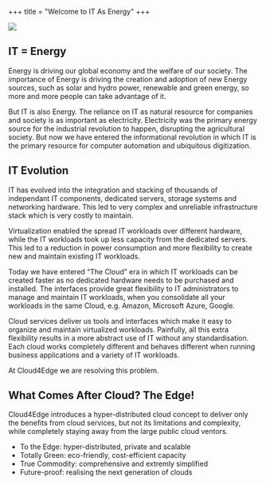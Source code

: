 +++
title = "Welcome to IT As Energy"
+++

<img class="gener8Logo" src="/images/gener8-logo.png">

## IT = Energy
Energy is driving our global economy and the welfare of our society. The importance of Energy is driving the creation and adoption of new Energy sources, such as solar and hydro power, renewable and green energy, so more and more people can take advantage of it.

But IT is also Energy. 
The reliance on IT as natural resource for companies and society is as important as electricity. Electricity was the primary energy source for the industrial revolution to happen, disrupting the agricultural society. But now we have entered the informational revolution in which IT is the primary resource for computer automation and ubiquitous digitization.

## IT Evolution
IT has evolved into the integration and stacking of thousands of independant IT components,  dedicated servers, storage systems and networking hardware. This led to very complex and unreliable infrastructure stack which is very costly to maintain.

Virtualization enabled the spread IT workloads over different hardware, while the IT workloads took up less capacity from the dedicated servers. This led to a reduction in power consumption and more flexibility to create new and maintain existing IT workloads.

Today we have entered “The Cloud” era in which IT workloads can be created faster as no dedicated hardware needs to be purchased and installed. The interfaces provide great flexibility to IT administrators to manage and maintain IT workloads, when you consolidate all your workloads in the same Cloud, e.g. Amazon, Microsoft Azure, Google.

Cloud services deliver us tools and interfaces which make it easy to organize and maintain virtualized workloads. Painfully, all this extra flexibility results in a more abstract use of IT without any standardisation. Each cloud works completely different and behaves different when running business applications and a variety of IT workloads.

At Cloud4Edge we are resolving this problem.

## What Comes After Cloud? The Edge!
Cloud4Edge introduces a hyper-distributed cloud concept to deliver only the benefits from cloud services, but not its limitations and complexity, while completely staying away from the large public cloud ventors.

* To the Edge: hyper-distributed, private and scalable  
* Totally Green: eco-friendly, cost-efficient capacity
* True Commodity: comprehensive and extremly simplified
* Future-proof: realising the next generation of clouds